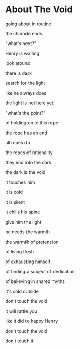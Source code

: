 # About The Void

going about in routine

the charade ends

"what's next?" 

Henry is waiting 

look around

there is dark 

search for the light

like he always does

the light is not here yet

"what's the point?"

of holding on to this rope

the rope has an end

all ropes do 

the ropes of rationality

they end into the dark

the dark is the void

it touches him

it is cold 

it is silent

it chills his spine

give him the light

he needs the warmth

the warmth of pretension

of living flesh

of exhausting himself

of finding a subject of dedication

of believing in shared myths

it's cold outside

don't touch the void

it will rattle you

like it did to happy Henry

don't touch the void

don't touch it.